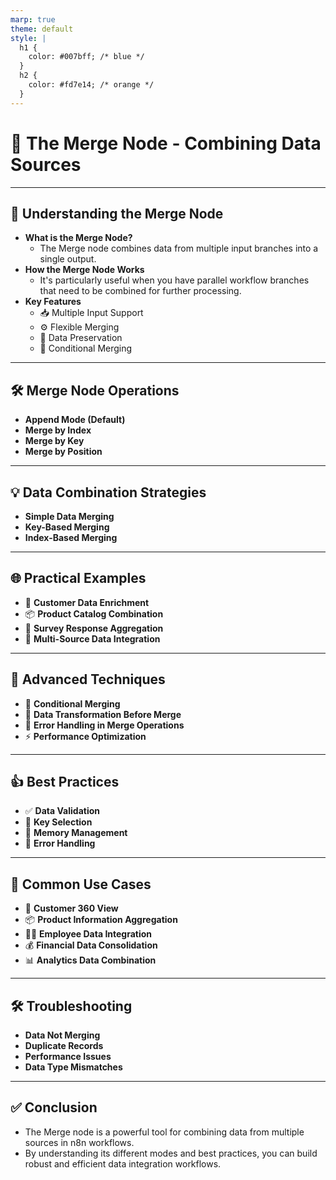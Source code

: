 ```yaml
---
marp: true
theme: default
style: |
  h1 {
    color: #007bff; /* blue */
  }
  h2 {
    color: #fd7e14; /* orange */
  }
---
```


# 🔄 The Merge Node - Combining Data Sources

---

## 🤔 Understanding the Merge Node

- **What is the Merge Node?**
  - The Merge node combines data from multiple input branches into a single output.
- **How the Merge Node Works**
  - It's particularly useful when you have parallel workflow branches that need to be combined for further processing.
- **Key Features**
  - 📥 Multiple Input Support
  - ⚙️ Flexible Merging
  - 💾 Data Preservation
  - 🔀 Conditional Merging

---

## 🛠️ Merge Node Operations

- **Append Mode (Default)**
- **Merge by Index**
- **Merge by Key**
- **Merge by Position**

---

## 💡 Data Combination Strategies

- **Simple Data Merging**
- **Key-Based Merging**
- **Index-Based Merging**

---

## 🌐 Practical Examples

- 👤 **Customer Data Enrichment**
- 📦 **Product Catalog Combination**
- 📝 **Survey Response Aggregation**
- 🔗 **Multi-Source Data Integration**

---

## 🚀 Advanced Techniques

- 🔀 **Conditional Merging**
- 🔄 **Data Transformation Before Merge**
- 🚨 **Error Handling in Merge Operations**
- ⚡ **Performance Optimization**

---

## 👍 Best Practices

- ✅ **Data Validation**
- 🔑 **Key Selection**
- 🧠 **Memory Management**
- 🚨 **Error Handling**

---

## 🎯 Common Use Cases

- 👤 **Customer 360 View**
- 📦 **Product Information Aggregation**
- 🧑‍💼 **Employee Data Integration**
- 💰 **Financial Data Consolidation**
- 📊 **Analytics Data Combination**

---

## 🛠️ Troubleshooting

- **Data Not Merging**
- **Duplicate Records**
- **Performance Issues**
- **Data Type Mismatches**

---

## ✅ Conclusion

- The Merge node is a powerful tool for combining data from multiple sources in n8n workflows.
- By understanding its different modes and best practices, you can build robust and efficient data integration workflows.
